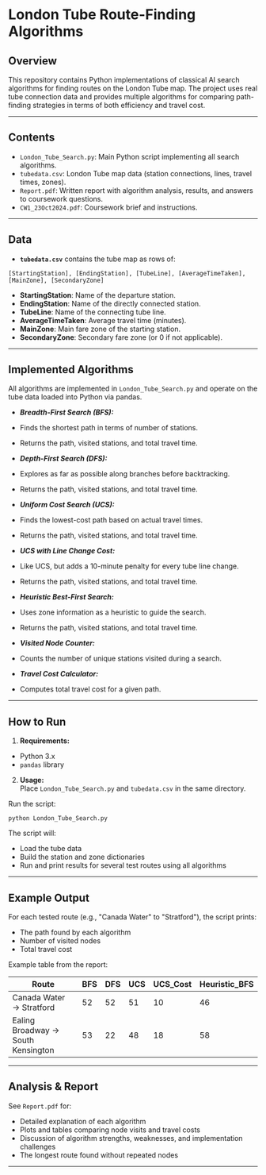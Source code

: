 # London Tube Route-Finding Algorithms

## Overview

This repository contains Python implementations of classical AI search algorithms for finding routes on the London Tube map. The project uses real tube connection data and provides multiple algorithms for comparing path-finding strategies in terms of both efficiency and travel cost.

---

## Contents

- `London_Tube_Search.py`: Main Python script implementing all search algorithms.
- `tubedata.csv`: London Tube map data (station connections, lines, travel times, zones).
- `Report.pdf`: Written report with algorithm analysis, results, and answers to coursework questions.
- `CW1_23Oct2024.pdf`: Coursework brief and instructions.

---

## Data

- **`tubedata.csv`** contains the tube map as rows of:
```
[StartingStation], [EndingStation], [TubeLine], [AverageTimeTaken], [MainZone], [SecondaryZone]
```
- **StartingStation**: Name of the departure station.
- **EndingStation**: Name of the directly connected station.
- **TubeLine**: Name of the connecting tube line.
- **AverageTimeTaken**: Average travel time (minutes).
- **MainZone**: Main fare zone of the starting station.
- **SecondaryZone**: Secondary fare zone (or 0 if not applicable).

---

## Implemented Algorithms

All algorithms are implemented in `London_Tube_Search.py` and operate on the tube data loaded into Python via pandas.

- _**Breadth-First Search (BFS):**_
- Finds the shortest path in terms of number of stations.
- Returns the path, visited stations, and total travel time.

- _**Depth-First Search (DFS):**_
- Explores as far as possible along branches before backtracking.
- Returns the path, visited stations, and total travel time.

- _**Uniform Cost Search (UCS):**_
- Finds the lowest-cost path based on actual travel times.
- Returns the path, visited stations, and total travel time.

- _**UCS with Line Change Cost:**_
- Like UCS, but adds a 10-minute penalty for every tube line change.
- Returns the path, visited stations, and total travel time.

- _**Heuristic Best-First Search:**_
- Uses zone information as a heuristic to guide the search.
- Returns the path, visited stations, and total travel time.

- _**Visited Node Counter:**_
- Counts the number of unique stations visited during a search.

- _**Travel Cost Calculator:**_
- Computes total travel cost for a given path.

---

## How to Run

1. **Requirements:**  
 - Python 3.x
 - `pandas` library

2. **Usage:**  
 Place `London_Tube_Search.py` and `tubedata.csv` in the same directory.

 Run the script:
```
python London_Tube_Search.py
```
The script will:
- Load the tube data
- Build the station and zone dictionaries
- Run and print results for several test routes using all algorithms

---

## Example Output

For each tested route (e.g., "Canada Water" to "Stratford"), the script prints:
- The path found by each algorithm
- Number of visited nodes
- Total travel cost

Example table from the report:

| Route                          | BFS | DFS | UCS | UCS_Cost | Heuristic_BFS |
|---------------------------------|-----|-----|-----|----------|---------------|
| Canada Water → Stratford        | 52  | 52  | 51  | 10       | 46            |
| Ealing Broadway → South Kensington | 53 | 22 | 48 | 18       | 58            |

---

## Analysis & Report

See `Report.pdf` for:
- Detailed explanation of each algorithm
- Plots and tables comparing node visits and travel costs
- Discussion of algorithm strengths, weaknesses, and implementation challenges
- The longest route found without repeated nodes

---


